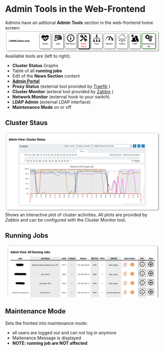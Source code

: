 # Admin Tools in the Web-Frontend
Admins have an aditional **Admin Tools** section in the web-frontend home screen:
![admin tools](Images/carme-admin-tools.png)
Availiable tools are (left to right):

* **Cluster Status** Graphs
* Table of all **running jobs**
* Edit of the **News Section** content
* [**Admin Portal**](admin-portal.md)
* **Proxy Status** (external tool provided by [Traefik](https://docs.traefik.io/) )
* **Cluster Monitor** (exteral tool provided by [Zabbix](https://www.zabbix.com/) )
* **Network Monitor** (external hook to your switch)
* **LDAP Admin** (external LDAP interface)
* **Maintenance Mode** on or off

## Cluster Staus
![Cluster Stat](Images/admin-cluster.png)
Shows an interactive plot of cluster activities. All plots are provided by *Zabbix* and can be configured with the Cluster Monitor tool.

## Running Jobs
![Admin jobs](Images/admin-jobs.png)

## Maintenance Mode
Sets the fronted into maintenance mode:
* all users are logged out and can not log in anymore
* Maitenance Message is displayed
* **NOTE: running job are NOT affected** 
